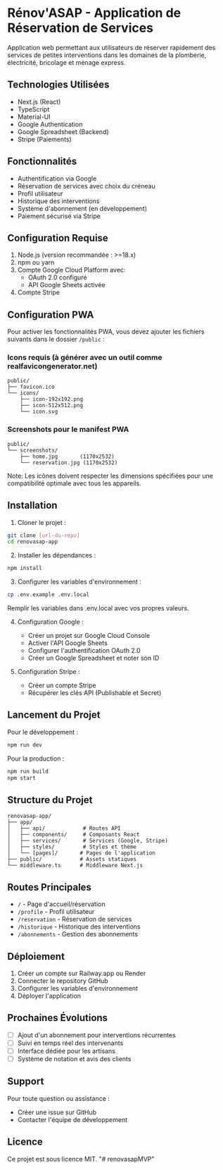 # Rénov'ASAP - Application de Réservation de Services

Application web permettant aux utilisateurs de réserver rapidement des services de petites interventions dans les domaines de la plomberie, électricité, bricolage et ménage express.

## Technologies Utilisées

- Next.js (React)
- TypeScript
- Material-UI
- Google Authentication
- Google Spreadsheet (Backend)
- Stripe (Paiements)

## Fonctionnalités

- Authentification via Google
- Réservation de services avec choix du créneau
- Profil utilisateur
- Historique des interventions
- Système d'abonnement (en développement)
- Paiement sécurisé via Stripe

## Configuration Requise

1. Node.js (version recommandée : >=18.x)
2. npm ou yarn
3. Compte Google Cloud Platform avec:
   - OAuth 2.0 configuré
   - API Google Sheets activée
4. Compte Stripe

## Configuration PWA

Pour activer les fonctionnalités PWA, vous devez ajouter les fichiers suivants dans le dossier `/public` :

### Icons requis (à générer avec un outil comme realfavicongenerator.net)
```
public/
├── favicon.ico
└── icons/
    ├── icon-192x192.png
    ├── icon-512x512.png
    └── icon.svg
```

### Screenshots pour le manifest PWA
```
public/
└── screenshots/
    ├── home.jpg       (1170x2532)
    └── reservation.jpg (1170x2532)
```

Note: Les icônes doivent respecter les dimensions spécifiées pour une compatibilité optimale avec tous les appareils.

## Installation

1. Cloner le projet :
```bash
git clone [url-du-repo]
cd renovasap-app
```

2. Installer les dépendances :
```bash
npm install
```

3. Configurer les variables d'environnement :
```bash
cp .env.example .env.local
```
Remplir les variables dans .env.local avec vos propres valeurs.

4. Configuration Google :
   - Créer un projet sur Google Cloud Console
   - Activer l'API Google Sheets
   - Configurer l'authentification OAuth 2.0
   - Créer un Google Spreadsheet et noter son ID

5. Configuration Stripe :
   - Créer un compte Stripe
   - Récupérer les clés API (Publishable et Secret)

## Lancement du Projet

Pour le développement :
```bash
npm run dev
```

Pour la production :
```bash
npm run build
npm start
```

## Structure du Projet

```
renovasap-app/
├── app/
│   ├── api/            # Routes API
│   ├── components/     # Composants React
│   ├── services/       # Services (Google, Stripe)
│   ├── styles/         # Styles et thème
│   └── [pages]/       # Pages de l'application
├── public/            # Assets statiques
└── middleware.ts      # Middleware Next.js
```

## Routes Principales

- `/` - Page d'accueil/réservation
- `/profile` - Profil utilisateur
- `/reservation` - Réservation de services
- `/historique` - Historique des interventions
- `/abonnements` - Gestion des abonnements

## Déploiement

1. Créer un compte sur Railway.app ou Render
2. Connecter le repository GitHub
3. Configurer les variables d'environnement
4. Déployer l'application

## Prochaines Évolutions

- [ ] Ajout d'un abonnement pour interventions récurrentes
- [ ] Suivi en temps réel des intervenants
- [ ] Interface dédiée pour les artisans
- [ ] Système de notation et avis des clients

## Support

Pour toute question ou assistance :
- Créer une issue sur GitHub
- Contacter l'équipe de développement

## Licence

Ce projet est sous licence MIT.
"# renovasapMVP" 

